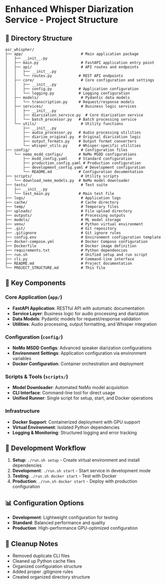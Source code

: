 # Enhanced Whisper Diarization Service - Project Structure

## 📁 Directory Structure

```
asr_whispher/
├── app/                          # Main application package
│   ├── __init__.py
│   ├── main.py                   # FastAPI application entry point
│   ├── api/                      # API routes and endpoints
│   │   ├── __init__.py
│   │   └── routes.py            # REST API endpoints
│   ├── core/                     # Core configuration and settings
│   │   ├── __init__.py
│   │   ├── config.py            # Application configuration
│   │   └── logging.py           # Logging configuration
│   ├── models/                   # Pydantic data models
│   │   └── transcription.py     # Request/response models
│   ├── services/                 # Business logic services
│   │   ├── __init__.py
│   │   ├── diarization_service.py  # Core diarization service
│   │   └── batch_processor.py   # Batch processing service
│   └── utils/                    # Utility functions
│       ├── __init__.py
│       ├── audio_processor.py   # Audio processing utilities
│       ├── diarize_original.py  # Original diarization logic
│       ├── output_formats.py    # Output format converters
│       └── whisper_utils.py     # Whisper-specific utilities
├── config/                       # Configuration files
│   └── nemo_msdd_configs/       # NeMo MSDD configurations
│       ├── msdd_config.yaml     # Standard configuration
│       ├── production_config.yaml # Production configuration
│       ├── development_config.yaml # Development configuration
│       └── README.md            # Configuration documentation
├── scripts/                      # Utility scripts
│   └── download_nemo_models.py  # NeMo model downloader
├── tests/                        # Test suite
│   ├── __init__.py
│   └── test_main.py             # Main test file
├── logs/                         # Application logs
├── cache/                        # Cache directory
├── temp/                         # Temporary files
├── uploads/                      # File upload directory
├── outputs/                      # Processing outputs
├── models/                       # ML model storage
├── venv/                         # Python virtual environment
├── .git/                         # Git repository
├── .gitignore                    # Git ignore rules
├── config.env                    # Environment configuration template
├── docker-compose.yml            # Docker Compose configuration
├── Dockerfile                    # Docker image definition
├── requirements.txt              # Python dependencies
├── run.sh                        # Unified setup and run script
├── cli.py                        # Command-line interface
├── README.md                     # Project documentation
└── PROJECT_STRUCTURE.md          # This file
```

## 🚀 Key Components

### **Core Application (`app/`)**
- **FastAPI Application**: RESTful API with automatic documentation
- **Service Layer**: Business logic for audio processing and diarization
- **Data Models**: Pydantic models for request/response validation
- **Utilities**: Audio processing, output formatting, and Whisper integration

### **Configuration (`config/`)**
- **NeMo MSDD Configs**: Advanced speaker diarization configurations
- **Environment Settings**: Application configuration via environment variables
- **Docker Configuration**: Container orchestration and deployment

### **Scripts & Tools (`scripts/`)**
- **Model Downloader**: Automated NeMo model acquisition
- **CLI Interface**: Command-line tool for direct usage
- **Unified Runner**: Single script for setup, start, and Docker operations

### **Infrastructure**
- **Docker Support**: Containerized deployment with GPU support
- **Virtual Environment**: Isolated Python dependencies
- **Logging & Monitoring**: Structured logging and error tracking

## 🔧 Development Workflow

1. **Setup**: `./run.sh setup` - Create virtual environment and install dependencies
2. **Development**: `./run.sh start` - Start service in development mode
3. **Testing**: `./run.sh docker start` - Test with Docker
4. **Production**: `./run.sh docker start` - Deploy with production configuration

## 📊 Configuration Options

- **Development**: Lightweight configuration for testing
- **Standard**: Balanced performance and quality
- **Production**: High-performance GPU-optimized configuration

## 🧹 Cleanup Notes

- Removed duplicate CLI files
- Cleaned up Python cache files
- Organized configuration structure
- Added proper .gitignore rules
- Created organized directory structure
